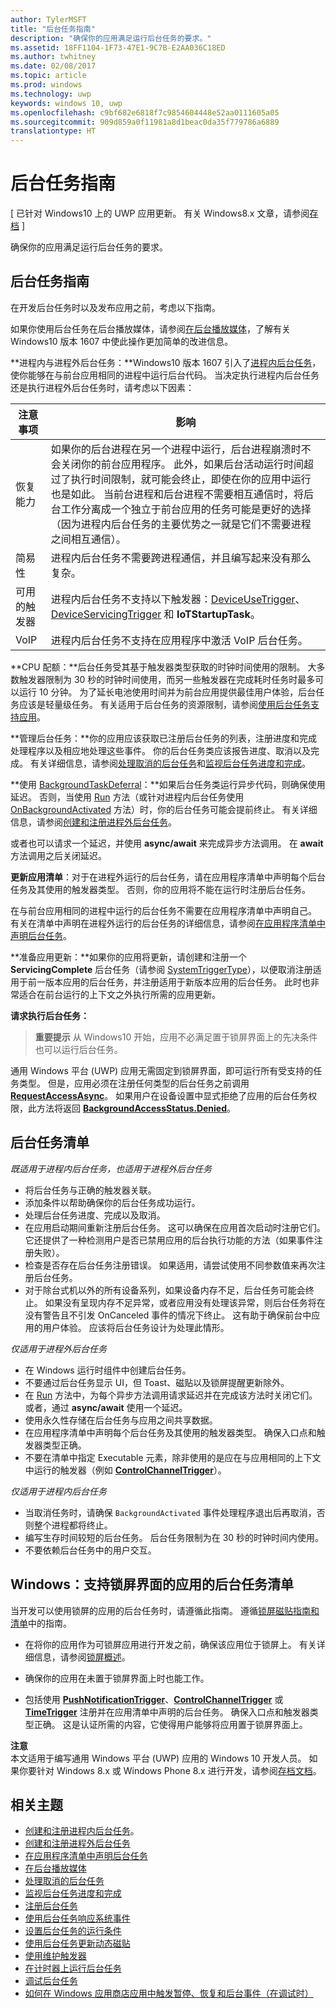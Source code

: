 ```yaml
---
author: TylerMSFT
title: "后台任务指南"
description: "确保你的应用满足运行后台任务的要求。"
ms.assetid: 18FF1104-1F73-47E1-9C7B-E2AA036C18ED
ms.author: twhitney
ms.date: 02/08/2017
ms.topic: article
ms.prod: windows
ms.technology: uwp
keywords: windows 10, uwp
ms.openlocfilehash: c9bf682e6818f7c9854604448e52aa0111605a05
ms.sourcegitcommit: 909d859a0f11981a8d1beac0da35f779786a6889
translationtype: HT
---
```

# <a name="guidelines-for-background-tasks"></a>后台任务指南

\[ 已针对 Windows10 上的 UWP 应用更新。 有关 Windows8.x 文章，请参阅[存档](http://go.microsoft.com/fwlink/p/?linkid=619132) \]

确保你的应用满足运行后台任务的要求。

## <a name="background-task-guidance"></a>后台任务指南

在开发后台任务时以及发布应用之前，考虑以下指南。

如果你使用后台任务在后台播放媒体，请参阅[在后台播放媒体](https://msdn.microsoft.com/windows/uwp/audio-video-camera/background-audio)，了解有关 Windows10 版本 1607 中使此操作更加简单的改进信息。


  **进程内与进程外后台任务：**Windows10 版本 1607 引入了[进程内后台任务](create-and-register-an-inproc-background-task.md)，使你能够在与前台应用相同的进程中运行后台代码。 当决定执行进程内后台任务还是执行进程外后台任务时，请考虑以下因素：

|注意事项 | 影响 |
|--------------|--------|
|恢复能力   | 如果你的后台进程在另一个进程中运行，后台进程崩溃时不会关闭你的前台应用程序。 此外，如果后台活动运行时间超过了执行时间限制，就可能会终止，即使在你的应用中运行也是如此。 当前台进程和后台进程不需要相互通信时，将后台工作分离成一个独立于前台应用的任务可能是更好的选择（因为进程内后台任务的主要优势之一就是它们不需要进程之间相互通信）。 |
|简易性    | 进程内后台任务不需要跨进程通信，并且编写起来没有那么复杂。  |
|可用的触发器 | 进程内后台任务不支持以下触发器：[DeviceUseTrigger](https://msdn.microsoft.com/library/windows/apps/windows.applicationmodel.background.deviceusetrigger.aspx?f=255&MSPPError=-2147217396)、[DeviceServicingTrigger](https://msdn.microsoft.com/library/windows/apps/windows.applicationmodel.background.deviceservicingtrigger.aspx) 和 **IoTStartupTask**。 |
|VoIP | 进程内后台任务不支持在应用程序中激活 VoIP 后台任务。 |  

**CPU 配额：**后台任务受其基于触发器类型获取的时钟时间使用的限制。 大多数触发器限制为 30 秒的时钟时间使用，而另一些触发器在完成耗时任务时最多可以运行 10 分钟。 为了延长电池使用时间并为前台应用提供最佳用户体验，后台任务应该是轻量级任务。 有关适用于后台任务的资源限制，请参阅[使用后台任务支持应用](support-your-app-with-background-tasks.md)。

**管理后台任务：**你的应用应该获取已注册后台任务的列表，注册进度和完成处理程序以及相应地处理这些事件。 你的后台任务类应该报告进度、取消以及完成。 有关详细信息，请参阅[处理取消的后台任务](handle-a-cancelled-background-task.md)和[监视后台任务进度和完成](monitor-background-task-progress-and-completion.md)。

**使用 [BackgroundTaskDeferral](https://msdn.microsoft.com/library/windows/apps/hh700499)：**如果后台任务类运行异步代码，则确保使用延迟。 否则，当使用 [Run](https://msdn.microsoft.com/library/windows/apps/windows.applicationmodel.background.ibackgroundtask.run.aspx) 方法（或针对进程内后台任务使用 [OnBackgroundActivated](https://msdn.microsoft.com/library/windows/apps/windows.ui.xaml.application.onbackgroundactivated.aspx) 方法）时，你的后台任务可能会提前终止。 有关详细信息，请参阅[创建和注册进程外后台任务](create-and-register-a-background-task.md)。

或者也可以请求一个延迟，并使用 **async/await** 来完成异步方法调用。 在 **await** 方法调用之后关闭延迟。

**更新应用清单**：对于在进程外运行的后台任务，请在应用程序清单中声明每个后台任务及其使用的触发器类型。 否则，你的应用将不能在运行时注册后台任务。

在与前台应用相同的进程中运行的后台任务不需要在应用程序清单中声明自己。 有关在清单中声明在进程外运行的后台任务的详细信息，请参阅[在应用程序清单中声明后台任务](declare-background-tasks-in-the-application-manifest.md)。

**准备应用更新：**如果你的应用将更新，请创建和注册一个 **ServicingComplete** 后台任务（请参阅 [SystemTriggerType](https://msdn.microsoft.com/library/windows/apps/br224839)），以便取消注册适用于前一版本应用的后台任务，并注册适用于新版本应用的后台任务。 此时也非常适合在前台运行的上下文之外执行所需的应用更新。

**请求执行后台任务：**

> **重要提示**  从 Windows10 开始，应用不必满足置于锁屏界面上的先决条件也可以运行后台任务。

通用 Windows 平台 (UWP) 应用无需固定到锁屏界面，即可运行所有受支持的任务类型。 但是，应用必须在注册任何类型的后台任务之前调用 [**RequestAccessAsync**](https://msdn.microsoft.com/library/windows/apps/hh700485)。 如果用户在设备设置中显式拒绝了应用的后台任务权限，此方法将返回 [**BackgroundAccessStatus.Denied**](https://msdn.microsoft.com/library/windows/apps/hh700439)。
## <a name="background-task-checklist"></a>后台任务清单

*既适用于进程内后台任务，也适用于进程外后台任务*

-   将后台任务与正确的触发器关联。
-   添加条件以帮助确保你的后台任务成功运行。
-   处理后台任务进度、完成以及取消。
-   在应用启动期间重新注册后台任务。 这可以确保在应用首次启动时注册它们。 它还提供了一种检测用户是否已禁用应用的后台执行功能的方法（如果事件注册失败）。
-   检查是否存在后台任务注册错误。 如果适用，请尝试使用不同参数值来再次注册后台任务。
-   对于除台式机以外的所有设备系列，如果设备内存不足，后台任务可能会终止。 如果没有呈现内存不足异常，或者应用没有处理该异常，则后台任务将在没有警告且不引发 OnCanceled 事件的情况下终止。 这有助于确保前台中应用的用户体验。 应该将后台任务设计为处理此情形。

*仅适用于进程外后台任务*

-   在 Windows 运行时组件中创建后台任务。
-   不要通过后台任务显示 UI，但 Toast、磁贴以及锁屏提醒更新除外。
-   在 [Run](https://msdn.microsoft.com/library/windows/apps/windows.applicationmodel.background.ibackgroundtask.run.aspx) 方法中，为每个异步方法调用请求延迟并在完成该方法时关闭它们。 或者，通过 **async/await** 使用一个延迟。
-   使用永久性存储在后台任务与应用之间共享数据。
-   在应用程序清单中声明每个后台任务及其使用的触发器类型。 确保入口点和触发器类型正确。
-   不要在清单中指定 Executable 元素，除非使用的是应在与应用相同的上下文中运行的触发器（例如 [**ControlChannelTrigger**](https://msdn.microsoft.com/library/windows/apps/hh701032)）。

*仅适用于进程内后台任务*

- 当取消任务时，请确保 `BackgroundActivated` 事件处理程序退出后再取消，否则整个进程都将终止。
-   编写生存时间较短的后台任务。 后台任务限制为在 30 秒的时钟时间内使用。
-   不要依赖后台任务中的用户交互。

## <a name="windows-background-task-checklist-for-lock-screen-capable-apps"></a>Windows：支持锁屏界面的应用的后台任务清单

当开发可以使用锁屏的应用的后台任务时，请遵循此指南。 遵循[锁屏磁贴指南和清单](https://msdn.microsoft.com/library/windows/apps/hh465403)中的指南。

-   在将你的应用作为可锁屏应用进行开发之前，确保该应用位于锁屏上。 有关详细信息，请参阅[锁屏概述](https://msdn.microsoft.com/library/windows/apps/hh779720)。

-   确保你的应用在未置于锁屏界面上时也能工作。

-   包括使用 [**PushNotificationTrigger**](https://msdn.microsoft.com/library/windows/apps/hh700543)、[**ControlChannelTrigger**](https://msdn.microsoft.com/library/windows/apps/hh701032) 或 [**TimeTrigger**](https://msdn.microsoft.com/library/windows/apps/br224843) 注册并在应用清单中声明的后台任务。 确保入口点和触发器类型正确。 这是认证所需的内容，它使得用户能够将应用置于锁屏界面上。

**注意**  
本文适用于编写通用 Windows 平台 (UWP) 应用的 Windows 10 开发人员。 如果你要针对 Windows 8.x 或 Windows Phone 8.x 进行开发，请参阅[存档文档](http://go.microsoft.com/fwlink/p/?linkid=619132)。

## <a name="related-topics"></a>相关主题

* [创建和注册进程内后台任务](create-and-register-an-inproc-background-task.md)。
* [创建和注册进程外后台任务](create-and-register-a-background-task.md)
* [在应用程序清单中声明后台任务](declare-background-tasks-in-the-application-manifest.md)
* [在后台播放媒体](https://msdn.microsoft.com/windows/uwp/audio-video-camera/background-audio)
* [处理取消的后台任务](handle-a-cancelled-background-task.md)
* [监视后台任务进度和完成](monitor-background-task-progress-and-completion.md)
* [注册后台任务](register-a-background-task.md)
* [使用后台任务响应系统事件](respond-to-system-events-with-background-tasks.md)
* [设置后台任务的运行条件](set-conditions-for-running-a-background-task.md)
* [使用后台任务更新动态磁贴](update-a-live-tile-from-a-background-task.md)
* [使用维护触发器](use-a-maintenance-trigger.md)
* [在计时器上运行后台任务](run-a-background-task-on-a-timer-.md)
* [调试后台任务](debug-a-background-task.md)
* [如何在 Windows 应用商店应用中触发暂停、恢复和后台事件（在调试时）](http://go.microsoft.com/fwlink/p/?linkid=254345)

 

 
